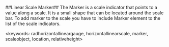 ##Linear Scale Marker##
The Marker is a scale indicator that points to a value along a scale. It is a small shape that can be located around the scale bar. To add marker to the scale you have to include Marker element to the list of the scale indicators.

<keywords: radhorizontallineargauge, horizontallinearscale, marker, scaleobject, location, relativeheight>